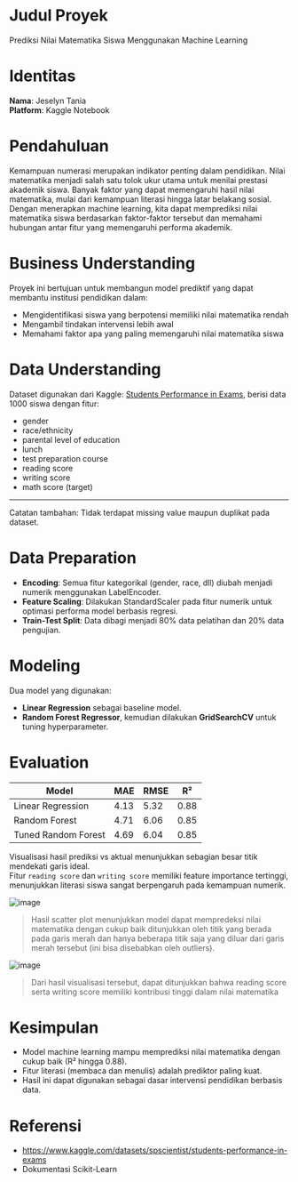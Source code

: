 # Judul Proyek
Prediksi Nilai Matematika Siswa Menggunakan Machine Learning

# Identitas
**Nama**: Jeselyn Tania  
**Platform**: Kaggle Notebook  

# Pendahuluan
Kemampuan numerasi merupakan indikator penting dalam pendidikan. Nilai matematika menjadi salah satu tolok ukur utama untuk menilai prestasi akademik siswa. Banyak faktor yang dapat memengaruhi hasil nilai matematika, mulai dari kemampuan literasi hingga latar belakang sosial. Dengan menerapkan machine learning, kita dapat memprediksi nilai matematika siswa berdasarkan faktor-faktor tersebut dan memahami hubungan antar fitur yang memengaruhi performa akademik.

# Business Understanding
Proyek ini bertujuan untuk membangun model prediktif yang dapat membantu institusi pendidikan dalam:
- Mengidentifikasi siswa yang berpotensi memiliki nilai matematika rendah
- Mengambil tindakan intervensi lebih awal
- Memahami faktor apa yang paling memengaruhi nilai matematika siswa

# Data Understanding
Dataset digunakan dari Kaggle: [Students Performance in Exams](https://www.kaggle.com/datasets/spscientist/students-performance-in-exams), berisi data 1000 siswa dengan fitur:
- gender
- race/ethnicity
- parental level of education
- lunch
- test preparation course
- reading score
- writing score
- math score (target)
---
Catatan tambahan:
Tidak terdapat missing value maupun duplikat pada dataset.

# Data Preparation
- **Encoding**: Semua fitur kategorikal (gender, race, dll) diubah menjadi numerik menggunakan LabelEncoder.
- **Feature Scaling**: Dilakukan StandardScaler pada fitur numerik untuk optimasi performa model berbasis regresi.
- **Train-Test Split**: Data dibagi menjadi 80% data pelatihan dan 20% data pengujian.

# Modeling
Dua model yang digunakan:
- **Linear Regression** sebagai baseline model.
- **Random Forest Regressor**, kemudian dilakukan **GridSearchCV** untuk tuning hyperparameter.

# Evaluation

| Model                 | MAE   | RMSE  | R²    |
|----------------------|--------|--------|-------|
| Linear Regression     | 4.13  | 5.32  | 0.88 |
| Random Forest         | 4.71  | 6.06  | 0.85 |
| Tuned Random Forest   | 4.69  | 6.04  | 0.85 |

Visualisasi hasil prediksi vs aktual menunjukkan sebagian besar titik mendekati garis ideal.  
Fitur `reading score` dan `writing score` memiliki feature importance tertinggi, menunjukkan literasi siswa sangat berpengaruh pada kemampuan numerik.

![image](https://github.com/user-attachments/assets/51c97a42-3c1f-4bf6-b3b5-066406123c71)

> Hasil scatter plot menunjukkan model dapat mempredeksi nilai matematika dengan cukup baik ditunjukkan oleh titik yang berada pada garis merah dan hanya beberapa titik saja yang diluar dari garis merah tersebut (ini bisa disebabkan oleh outliers).

![image](https://github.com/user-attachments/assets/e093f823-5d07-4fd6-8cd1-4634577a99cf)
> Dari hasil visualisasi tersebut, dapat ditunjukkan bahwa reading score serta writing score memiliki kontribusi tinggi dalam nilai matematika


# Kesimpulan
- Model machine learning mampu memprediksi nilai matematika dengan cukup baik (R² hingga 0.88).
- Fitur literasi (membaca dan menulis) adalah prediktor paling kuat.
- Hasil ini dapat digunakan sebagai dasar intervensi pendidikan berbasis data.

# Referensi
- https://www.kaggle.com/datasets/spscientist/students-performance-in-exams  
- Dokumentasi Scikit-Learn  
